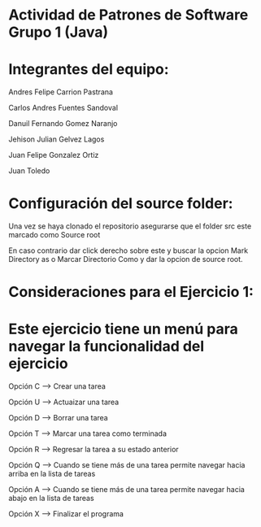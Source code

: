 # Actividad de Patrones de Software Grupo 1 (Java)
# Integrantes del equipo:

Andres Felipe Carrion Pastrana

Carlos Andres Fuentes Sandoval

Danuil Fernando Gomez Naranjo

Jehison Julian Gelvez Lagos

Juan Felipe Gonzalez Ortiz

Juan Toledo

# Configuración del source folder:
Una vez se haya clonado el repositorio asegurarse que el folder src este marcado como Source root

En caso contrario dar click derecho sobre este y buscar la opcion Mark Directory as o Marcar Directorio Como y dar la opcion de source root. 

# Consideraciones para el Ejercicio 1:
# Este  ejercicio tiene un menú para navegar la funcionalidad del ejercicio

Opción C --> Crear una tarea

Opción U --> Actuaizar una tarea

Opción D --> Borrar una tarea

Opción T --> Marcar una tarea como terminada

Opción R --> Regresar la tarea a su estado anterior

Opción Q --> Cuando se tiene más de una tarea permite navegar hacia arriba en la lista de tareas

Opción A --> Cuando se tiene más de una tarea permite navegar hacia abajo en la lista de tareas

Opción X --> Finalizar el programa